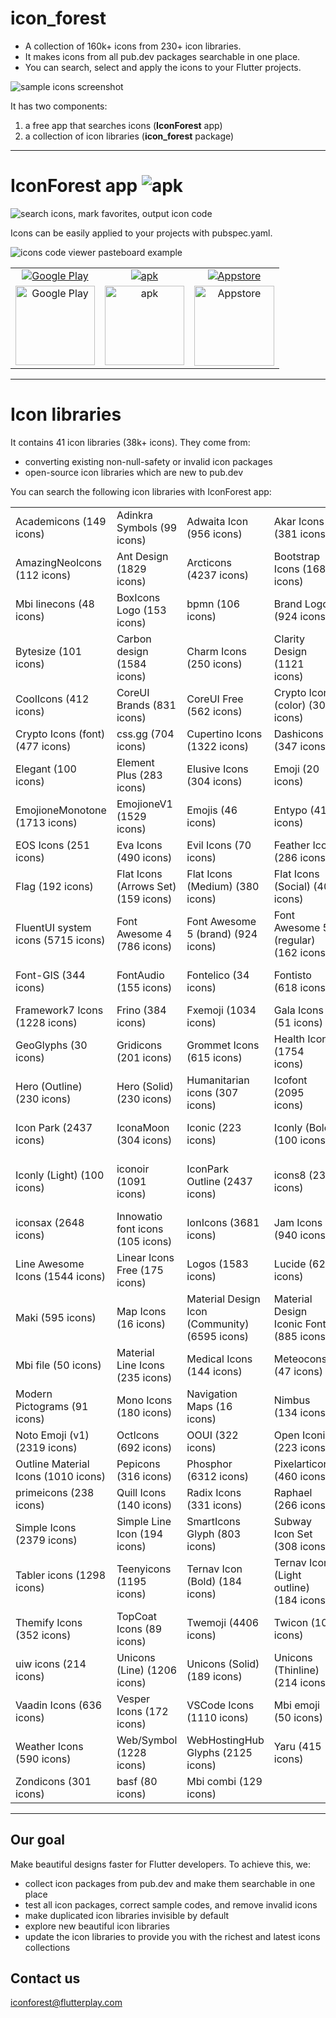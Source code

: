 # icon_forest

- A collection of 160k+ icons from 230+ icon libraries.
- It makes icons from all pub.dev packages searchable in one place.
- You can search, select and apply the icons to your Flutter projects.

<img alt="sample icons screenshot" src="https://raw.githubusercontent.com/iconforest/icon_forest/main/readme_images/icons_snapshot.png" />

It has two components:
1. a free app that searches icons (**IconForest** app)
2. a collection of icon libraries (**icon_forest** package)

---

# IconForest app <img alt="apk" src="https://raw.githubusercontent.com/iconforest/icon_forest/main/readme_images/logo.png"/>

<img alt="search icons, mark favorites, output icon code" src="https://raw.githubusercontent.com/iconforest/icon_forest/main/readme_images/demo.gif" />

Icons can be easily applied to your projects with pubspec.yaml.

![icons code viewer pasteboard example](https://raw.githubusercontent.com/iconforest/icon_forest/main/readme_images/codeviewer_snapshot.png)

<table>
  <tbody>
    <tr>
      <td align="center">
        <a
          href="http://iconforest.flutterplay.com/download/googleplay.php"
          ><img
            alt="Google Play"
            src="https://raw.githubusercontent.com/iconforest/icon_forest/main/readme_images/download/googleplay.png"
        /></a>
      </td>
      <td align="center">
        <a href="https://iconforest.flutterplay.com/download/android.php"
          ><img
            alt="apk"
            src="https://raw.githubusercontent.com/iconforest/icon_forest/main/readme_images/download/apk.png"
        /></a>
      </td>
      <td align="center">
        <a href="http://iconforest.flutterplay.com/download/appstore.php"
          ><img
            alt="Appstore"
            src="https://raw.githubusercontent.com/iconforest/icon_forest/main/readme_images/download/appstore.png"
        /></a>
      </td>
    </tr>
    <tr>
      <td align="center">
        <img
          alt="Google Play"
          src="https://raw.githubusercontent.com/iconforest/icon_forest/main/readme_images/qr/qr_googleplay.png"
          width="127"
          height="127"
        />
      </td>
      <td align="center">
        <img
          alt="apk"
          src="https://raw.githubusercontent.com/iconforest/icon_forest/main/readme_images/qr/qr_apk.png"
          width="127"
          height="127"
        />
      </td>
      <td align="center">
        <img
          alt="Appstore"
          src="https://raw.githubusercontent.com/iconforest/icon_forest/main/readme_images/qr/qr_appstore.png"
          width="128"
          height="128"
        />
      </td>
    </tr>
  </tbody>
</table>

---

# Icon libraries

It contains 41 icon libraries (38k+ icons). They come from:
- converting existing non-null-safety or invalid icon packages
- open-source icon libraries which are new to pub.dev


You can search the following icon libraries with IconForest app:

||||||
| :- | :- |:- | :- | :- |
 |Academicons (149 icons)|Adinkra Symbols (99 icons)|Adwaita Icon (956 icons)|Akar Icons (381 icons)|Ali Icons (71 icons)|
 |AmazingNeoIcons (112 icons)|Ant Design (1829 icons)|Arcticons (4237 icons)|Bootstrap Icons (1682 icons)|Boxicons (1525 icons)|
 |Mbi linecons (48 icons)|BoxIcons Logo (153 icons)|bpmn (106 icons)|Brand Logos (924 icons)|Brandico (45 icons)|
 |Bytesize (101 icons)|Carbon design (1584 icons)|Charm Icons (250 icons)|Clarity Design (1121 icons)|codicon (423 icons)|
 |CoolIcons (412 icons)|CoreUI Brands (831 icons)|CoreUI Free (562 icons)|Crypto Icons (color) (30 icons)|Crypto Icons (font) (282 icons)|
 |Crypto Icons (font) (477 icons)|css.gg (704 icons)|Cupertino Icons  (1322 icons)|Dashicons (347 icons)|Devicon (369 icons)|
 |Elegant (100 icons)|Element Plus (283 icons)|Elusive Icons (304 icons)|Emoji (20 icons)|Emoji One (2159 icons)|
 |EmojioneMonotone (1713 icons)|EmojioneV1 (1529 icons)|Emojis (46 icons)|Entypo (411 icons)|Entypo+ Social (76 icons)|
 |EOS Icons (251 icons)|Eva Icons (490 icons)|Evil Icons (70 icons)|Feather Icon (286 icons)|File Icons (930 icons)|
 |Flag (192 icons)|Flat Icons (Arrows Set) (159 icons)|Flat Icons (Medium) (380 icons)|Flat Icons (Social) (40 icons)|Flat UI (98 icons)|
 |FluentUI system icons (5715 icons)|Font Awesome 4 (786 icons)|Font Awesome 5 (brand) (924 icons)|Font Awesome 5 (regular) (162 icons)|Font Awesome 5 (solid) (138 icons)|
 |Font-GIS (344 icons)|FontAudio (155 icons)|Fontelico (34 icons)|Fontisto (618 icons)|Foundation Icon Fonts 3 (283 icons)|
 |Framework7 Icons (1228 icons)|Frino (384 icons)|Fxemoji (1034 icons)|Gala Icons (51 icons)|Geira Icons (197 icons)|
 |GeoGlyphs (30 icons)|Gridicons (201 icons)|Grommet Icons (615 icons)|Health Icons (1754 icons)|Helium (112 icons)|
 |Hero (Outline) (230 icons)|Hero (Solid) (230 icons)|Humanitarian icons (307 icons)|Icofont (2095 icons)|IcoMoon (491 icons)|
 |Icon Park (2437 icons)|IconaMoon (304 icons)|Iconic (223 icons)|Iconly (Bold) (100 icons)|Iconly (Broken) (100 icons)|
 |Iconly (Light) (100 icons)|iconoir (1091 icons)|IconPark Outline (2437 icons)|icons8 (234 icons)|Icons8 Windows 8 Icons (234 icons)|
 |iconsax (2648 icons)|Innowatio font icons (105 icons)|IonIcons (3681 icons)|Jam Icons (940 icons)|Ligature Symbols (348 icons)|
 |Line Awesome Icons (1544 icons)|Linear Icons Free (175 icons)|Logos (1583 icons)|Lucide (624 icons)|Majesticons (760 icons)|
 |Maki (595 icons)|Map Icons (16 icons)|Material Design Icon (Community) (6595 icons)|Material Design Iconic Font (885 icons)|Mbi handmade (96 icons)|
 |Mbi file (50 icons)|Material Line Icons (235 icons)|Medical Icons (144 icons)|Meteocons (47 icons)|MFG Labs (153 icons)|
 |Modern Pictograms (91 icons)|Mono Icons (180 icons)|Navigation Maps (16 icons)|Nimbus (134 icons)|Noto Emoji (3798 icons)|
 |Noto Emoji (v1) (2319 icons)|OctIcons (692 icons)|OOUI (322 icons)|Open Iconic (223 icons)|OpenMoji (4045 icons)|
 |Outline Material Icons (1010 icons)|Pepicons (316 icons)|Phosphor (6312 icons)|Pixelarticons (460 icons)|PrestaShop (479 icons)|
 |primeicons (238 icons)|Quill Icons (140 icons)|Radix Icons (331 icons)|Raphael (266 icons)|Remix (2271 icons)|
 |Simple Icons (2379 icons)|Simple Line Icon (194 icons)|SmartIcons Glyph (803 icons)|Subway Icon Set (308 icons)|System UIcons (420 icons)|
 |Tabler icons (1298 icons)|Teenyicons (1195 icons)|Ternav Icon (Bold) (184 icons)|Ternav Icon (Light outline) (184 icons)|Ternav Icon (Light) (184 icons)|
 |Themify Icons (352 icons)|TopCoat Icons (89 icons)|Twemoji (4406 icons)|Twicon (100 icons)|Typicons (336 icons)|
 |uiw icons (214 icons)|Unicons (Line) (1206 icons)|Unicons (Solid) (189 icons)|Unicons (Thinline) (214 icons)|Unicons Monochrome (296 icons)|
 |Vaadin Icons (636 icons)|Vesper Icons (172 icons)|VSCode Icons (1110 icons)|Mbi emoji (50 icons)|Weather Icons (601 icons)|
 |Weather Icons (590 icons)|Web/Symbol (1228 icons)|WebHostingHub Glyphs (2125 icons)|Yaru (415 icons)|Zocial (100 icons)|
 |Zondicons (301 icons)|basf (80 icons)|Mbi combi (129 icons)|||


---

## Our goal

Make beautiful designs faster for Flutter developers. 
To achieve this, we:
- collect icon packages from pub.dev and make them searchable in one place
- test all icon packages, correct sample codes, and remove invalid icons
- make duplicated icon libraries invisible by default
- explore new beautiful icon libraries
- update the icon libraries to provide you with the richest and latest icons collections

## Contact us
<a href="mailto:iconforest@flutterplay.com">iconforest@flutterplay.com</a>

